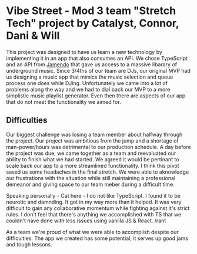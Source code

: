 # Vibe Street - Mod 3 team "Stretch Tech" project by Catalyst, Connor, Dani & Will

This project was designed to have us learn a new technology by implementing it in an app that also consumes an API. We chose TypeScript and an API from [Jamendo](https://www.jamendo.com/start) that gave us access to a massive libarary of underground music. Since 3/4ths of our team are DJs, our original MVP had us designing a music app that mimics the music selection and queue process one does while DJing. Unfortunately we came into a lot of problems along the way and we had to dial back our MVP to a more simplistic music playlist generator. Even then there are aspects of our app that do not meet the functionality we aimed for.

## Difficulties
Our biggest challenge was losing a team member about halfway through the project. Our project was ambitious from the jump and a shortage of man-power/hours was detrimental to our production schedule. A day before the project was due, we came together as a team and reevaluated our ability to finish what we had started. We agreed it would be pertinant to scale back our app to a more streamlined functionality. I think this pivot saved us some headaches in the final stretch.
We were able to aknowledge our frustrations with the situation while still maintaining a professional demeanor and giving space to our team meber during a difficult time.

Speaking personally - Cat here - I do not like TypeScript. I found it to be neurotic and damnding. It got in my way more than it helped. It was very difficult to gain any collaborative momentum while fighting against it's strict rules. I don't feel that there's anything we accomplished with TS that we couldn't have done with less issues using vanilla JS & React. /rant

As a team we're proud of what we were able to accomplish despite our difficulties. The app we created has some potential; it serves up good jams and tough lessons.
